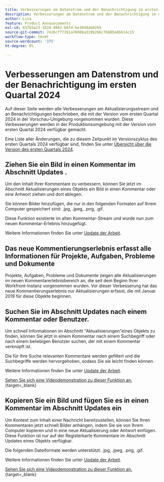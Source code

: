 ```yaml
---
title: Verbesserungen am Datenstrom und der Benachrichtigung im ersten Quartal 2024
description: Verbesserungen am Datenstrom und der Benachrichtigung im ersten Quartal 2024
author: Lisa
feature: Product Announcements
exl-id: 837b5a23-162d-4862-b6fd-be3048ab0269
source-git-commit: 7e1bcff7361a76988a319b266c7b885a6b614c15
workflow-type: tm+mt
source-wordcount: '375'
ht-degree: 0%

---
```


# Verbesserungen am Datenstrom und der Benachrichtigung im ersten Quartal 2024

Auf dieser Seite werden alle Verbesserungen am Aktualisierungsstream und an Benachrichtigungen beschrieben, die mit der Version vom ersten Quartal 2024 in der Vorschau-Umgebung vorgenommen wurden. Diese Verbesserungen werden in der Produktionsumgebung mit der Version vom ersten Quartal 2024 verfügbar gemacht.

Eine Liste aller Änderungen, die zu diesem Zeitpunkt im Versionszyklus des ersten Quartals 2024 verfügbar sind, finden Sie unter [Übersicht über die Version des ersten Quartals 2024](/help/quicksilver/product-announcements/product-releases/24-q1-release-activity/24-q1-release-overview.md).

## Ziehen Sie ein Bild in einen Kommentar im Abschnitt Updates .

Um den Inhalt Ihrer Kommentare zu verbessern, können Sie jetzt im Abschnitt Aktualisierungen eines Objekts ein Bild in einen Kommentar oder eine Antwort ziehen und dort ablegen.

Sie können Bilder hinzufügen, die nur in den folgenden Formaten auf Ihrem Computer gespeichert sind: .jpg, .jpeg, .png, .gif.

Diese Funktion existierte im alten Kommentar-Stream und wurde nun zum neuen Kommentar-Erlebnis hinzugefügt.

Weitere Informationen finden Sie unter [Update der Arbeit](/help/quicksilver/workfront-basics/updating-work-items-and-viewing-updates/update-work.md).

## Das neue Kommentierungserlebnis erfasst alle Informationen für Projekte, Aufgaben, Probleme und Dokumente

Projekte, Aufgaben, Probleme und Dokumente zeigen alle Aktualisierungen im neuen Kommentarerlebnisbereich an, die seit dem Beginn Ihrer Workfront-Instanz vorgenommen wurden. Vor dieser Verbesserung hat das neue Kommentierungserlebnis nur Aktualisierungen erfasst, die mit Januar 2019 für diese Objekte beginnen.

## Suchen Sie im Abschnitt Updates nach einem Kommentar oder Benutzer.

Um schnell Informationen im Abschnitt &quot;Aktualisierungen&quot;eines Objekts zu finden, können Sie jetzt in einem Kommentar nach einem Suchbegriff oder nach einem beliebigen Benutzer suchen, der mit einem Kommentar verknüpft ist.

Die für Ihre Suche relevanten Kommentare werden gefiltert und die Suchbegriffe werden hervorgehoben, sodass Sie sie leicht finden können.

Weitere Informationen finden Sie unter [Update der Arbeit](/help/quicksilver/workfront-basics/updating-work-items-and-viewing-updates/update-work.md).

[Sehen Sie sich eine Videodemonstration zu dieser Funktion an.](https://video.tv.adobe.com/v/3425730/){target=_blank}

## Kopieren Sie ein Bild und fügen Sie es in einen Kommentar im Abschnitt Updates ein

Um Kontext zum Inhalt einer Nachricht bereitzustellen, können Sie Ihren Kommentaren jetzt schnell Bilder anhängen, indem Sie sie von Ihrem Computer kopieren und in eine neue Aktualisierung oder Antwort einfügen. Diese Funktion ist nur auf der Registerkarte Kommentare im Abschnitt Updates eines Objekts verfügbar.

Die folgenden Dateiformate werden unterstützt: .jpg, .jpeg, .png, .gif.

Weitere Informationen finden Sie unter [Update der Arbeit](/help/quicksilver/workfront-basics/updating-work-items-and-viewing-updates/update-work.md).

[Sehen Sie sich eine Videodemonstration zu dieser Funktion an.](https://video.tv.adobe.com/v/3425731/){target=_blank}
